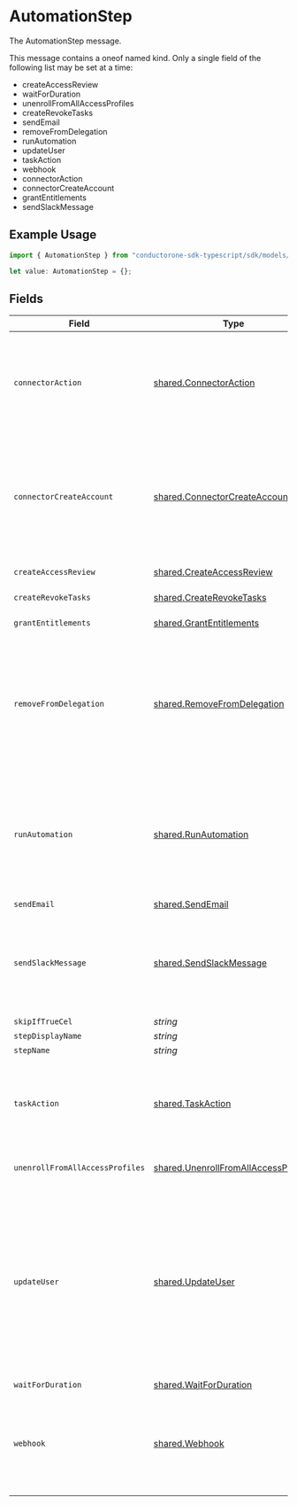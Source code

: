 # AutomationStep

The AutomationStep message.

This message contains a oneof named kind. Only a single field of the following list may be set at a time:
  - createAccessReview
  - waitForDuration
  - unenrollFromAllAccessProfiles
  - createRevokeTasks
  - sendEmail
  - removeFromDelegation
  - runAutomation
  - updateUser
  - taskAction
  - webhook
  - connectorAction
  - connectorCreateAccount
  - grantEntitlements
  - sendSlackMessage


## Example Usage

```typescript
import { AutomationStep } from "conductorone-sdk-typescript/sdk/models/shared";

let value: AutomationStep = {};
```

## Fields

| Field                                                                                                                                                                                                                                                                                                                 | Type                                                                                                                                                                                                                                                                                                                  | Required                                                                                                                                                                                                                                                                                                              | Description                                                                                                                                                                                                                                                                                                           |
| --------------------------------------------------------------------------------------------------------------------------------------------------------------------------------------------------------------------------------------------------------------------------------------------------------------------- | --------------------------------------------------------------------------------------------------------------------------------------------------------------------------------------------------------------------------------------------------------------------------------------------------------------------- | --------------------------------------------------------------------------------------------------------------------------------------------------------------------------------------------------------------------------------------------------------------------------------------------------------------------- | --------------------------------------------------------------------------------------------------------------------------------------------------------------------------------------------------------------------------------------------------------------------------------------------------------------------- |
| `connectorAction`                                                                                                                                                                                                                                                                                                     | [shared.ConnectorAction](../../../sdk/models/shared/connectoraction.md)                                                                                                                                                                                                                                               | :heavy_minus_sign:                                                                                                                                                                                                                                                                                                    | The ConnectorAction message.<br/><br/>This message contains a oneof named connector_identifier. Only a single field of the following list may be set at a time:<br/>  - connectorRef<br/>                                                                                                                             |
| `connectorCreateAccount`                                                                                                                                                                                                                                                                                              | [shared.ConnectorCreateAccount](../../../sdk/models/shared/connectorcreateaccount.md)                                                                                                                                                                                                                                 | :heavy_minus_sign:                                                                                                                                                                                                                                                                                                    | The ConnectorCreateAccount message.<br/><br/>This message contains a oneof named create_account_arguments. Only a single field of the following list may be set at a time:<br/>  - userIdCel<br/>  - userProperties<br/>                                                                                              |
| `createAccessReview`                                                                                                                                                                                                                                                                                                  | [shared.CreateAccessReview](../../../sdk/models/shared/createaccessreview.md)                                                                                                                                                                                                                                         | :heavy_minus_sign:                                                                                                                                                                                                                                                                                                    | The CreateAccessReview message.                                                                                                                                                                                                                                                                                       |
| `createRevokeTasks`                                                                                                                                                                                                                                                                                                   | [shared.CreateRevokeTasks](../../../sdk/models/shared/createrevoketasks.md)                                                                                                                                                                                                                                           | :heavy_minus_sign:                                                                                                                                                                                                                                                                                                    | The CreateRevokeTasks message.                                                                                                                                                                                                                                                                                        |
| `grantEntitlements`                                                                                                                                                                                                                                                                                                   | [shared.GrantEntitlements](../../../sdk/models/shared/grantentitlements.md)                                                                                                                                                                                                                                           | :heavy_minus_sign:                                                                                                                                                                                                                                                                                                    | The GrantEntitlements message.                                                                                                                                                                                                                                                                                        |
| `removeFromDelegation`                                                                                                                                                                                                                                                                                                | [shared.RemoveFromDelegation](../../../sdk/models/shared/removefromdelegation.md)                                                                                                                                                                                                                                     | :heavy_minus_sign:                                                                                                                                                                                                                                                                                                    | RemoveFromDelegation: find all users that have the target user as their delegated user, and modify the delegation.<br/><br/>This message contains a oneof named replacement_user. Only a single field of the following list may be set at a time:<br/>  - replacementUserIdCel<br/>  - replacementUserRef<br/>        |
| `runAutomation`                                                                                                                                                                                                                                                                                                       | [shared.RunAutomation](../../../sdk/models/shared/runautomation.md)                                                                                                                                                                                                                                                   | :heavy_minus_sign:                                                                                                                                                                                                                                                                                                    | RunAutomation: kick off the execution of an automation template.<br/><br/>This message contains a oneof named automation_template. Only a single field of the following list may be set at a time:<br/>  - automationTemplateRef<br/>  - automationTemplateIdCel<br/>                                                 |
| `sendEmail`                                                                                                                                                                                                                                                                                                           | [shared.SendEmail](../../../sdk/models/shared/sendemail.md)                                                                                                                                                                                                                                                           | :heavy_minus_sign:                                                                                                                                                                                                                                                                                                    | The SendEmail message.                                                                                                                                                                                                                                                                                                |
| `sendSlackMessage`                                                                                                                                                                                                                                                                                                    | [shared.SendSlackMessage](../../../sdk/models/shared/sendslackmessage.md)                                                                                                                                                                                                                                             | :heavy_minus_sign:                                                                                                                                                                                                                                                                                                    | The SendSlackMessage message.<br/><br/>This message contains a oneof named channel. Only a single field of the following list may be set at a time:<br/>  - channelId<br/>  - channelIdCel<br/>                                                                                                                       |
| `skipIfTrueCel`                                                                                                                                                                                                                                                                                                       | *string*                                                                                                                                                                                                                                                                                                              | :heavy_minus_sign:                                                                                                                                                                                                                                                                                                    | The skipIfTrueCel field.                                                                                                                                                                                                                                                                                              |
| `stepDisplayName`                                                                                                                                                                                                                                                                                                     | *string*                                                                                                                                                                                                                                                                                                              | :heavy_minus_sign:                                                                                                                                                                                                                                                                                                    | The stepDisplayName field.                                                                                                                                                                                                                                                                                            |
| `stepName`                                                                                                                                                                                                                                                                                                            | *string*                                                                                                                                                                                                                                                                                                              | :heavy_minus_sign:                                                                                                                                                                                                                                                                                                    | The stepName field.                                                                                                                                                                                                                                                                                                   |
| `taskAction`                                                                                                                                                                                                                                                                                                          | [shared.TaskAction](../../../sdk/models/shared/taskaction.md)                                                                                                                                                                                                                                                         | :heavy_minus_sign:                                                                                                                                                                                                                                                                                                    | The TaskAction message.<br/><br/>This message contains a oneof named action. Only a single field of the following list may be set at a time:<br/>  - close<br/>  - reassign<br/>                                                                                                                                      |
| `unenrollFromAllAccessProfiles`                                                                                                                                                                                                                                                                                       | [shared.UnenrollFromAllAccessProfiles](../../../sdk/models/shared/unenrollfromallaccessprofiles.md)                                                                                                                                                                                                                   | :heavy_minus_sign:                                                                                                                                                                                                                                                                                                    | The UnenrollFromAllAccessProfiles message.                                                                                                                                                                                                                                                                            |
| `updateUser`                                                                                                                                                                                                                                                                                                          | [shared.UpdateUser](../../../sdk/models/shared/updateuser.md)                                                                                                                                                                                                                                                         | :heavy_minus_sign:                                                                                                                                                                                                                                                                                                    | The UpdateUser message.<br/><br/>This message contains a oneof named user. Only a single field of the following list may be set at a time:<br/>  - userIdCel<br/>  - userRef<br/><br/><br/>This message contains a oneof named user_status. Only a single field of the following list may be set at a time:<br/>  - userStatusEnum<br/>  - userStatusCel<br/> |
| `waitForDuration`                                                                                                                                                                                                                                                                                                     | [shared.WaitForDuration](../../../sdk/models/shared/waitforduration.md)                                                                                                                                                                                                                                               | :heavy_minus_sign:                                                                                                                                                                                                                                                                                                    | The WaitForDuration message.                                                                                                                                                                                                                                                                                          |
| `webhook`                                                                                                                                                                                                                                                                                                             | [shared.Webhook](../../../sdk/models/shared/webhook.md)                                                                                                                                                                                                                                                               | :heavy_minus_sign:                                                                                                                                                                                                                                                                                                    | The Webhook message.<br/><br/>This message contains a oneof named webhook_identifier. Only a single field of the following list may be set at a time:<br/>  - webhookId<br/>  - webhookIdCel<br/>                                                                                                                     |